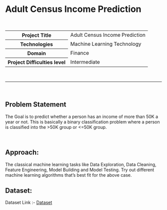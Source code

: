 <h1>Adult Census Income Prediction</h1>

<br>
<table>
  <tr>
    <th>Project Title</th>
    <td>Adult Census Income Prediction</th>
  </tr>
  <tr>
    <th>Technologies</th>
    <td>Machine Learning Technology</td>
  </tr>
  <tr>
    <th>Domain</th>
    <td>Finance</td>
  </tr>
    <tr>
    <th>Project Difficulties level</th>
    <td>Intermediate</td>
  </tr>
</table>

<br>
<hr>
<br>
<h2>Problem Statement</h2>
<p>The Goal is to predict whether a person has an income of more than 50K a year or not.
This is basically a binary classification problem where a person is classified into the
>50K group or <=50K group.</p>
<br>

<h2>Approach:</h2> The classical machine learning tasks like Data Exploration, Data Cleaning,
Feature Engineering, Model Building and Model Testing. Try out different machine
learning algorithms that’s best fit for the above case.


<h2>Dataset:</h2>
Dataset Link :- <a href="https://www.kaggle.com/datasets/overload10/adult-census-dataset">Dataset</a>
